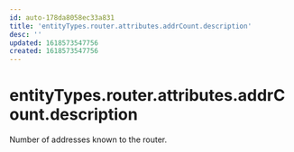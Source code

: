 ```yaml
---
id: auto-178da8058ec33a831
title: 'entityTypes.router.attributes.addrCount.description'
desc: ''
updated: 1618573547756
created: 1618573547756
---
```

# entityTypes.router.attributes.addrCount.description

Number of addresses known to the router.